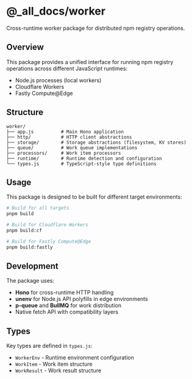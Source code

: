 # @_all_docs/worker

Cross-runtime worker package for distributed npm registry operations.

## Overview

This package provides a unified interface for running npm registry operations across different JavaScript runtimes:
- Node.js processes (local workers)
- Cloudflare Workers
- Fastly Compute@Edge

## Structure

```
worker/
├── app.js          # Main Hono application
├── http/           # HTTP client abstractions
├── storage/        # Storage abstractions (filesystem, KV stores)
├── queue/          # Work queue implementations
├── processors/     # Work item processors
├── runtime/        # Runtime detection and configuration
└── types.js        # TypeScript-style type definitions
```

## Usage

This package is designed to be built for different target environments:

```bash
# Build for all targets
pnpm build

# Build for Cloudflare Workers
pnpm build:cf

# Build for Fastly Compute@Edge
pnpm build:fastly
```

## Development

The package uses:
- **Hono** for cross-runtime HTTP handling
- **unenv** for Node.js API polyfills in edge environments
- **p-queue** and **BullMQ** for work distribution
- Native fetch API with compatibility layers

## Types

Key types are defined in `types.js`:
- `WorkerEnv` - Runtime environment configuration
- `WorkItem` - Work item structure
- `WorkResult` - Work result structure